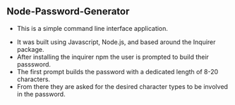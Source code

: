 ## Node-Password-Generator
+ This is a simple command line interface application.
* It was built using Javascript, Node.js, and based around the Inquirer package.
* After installing the inquirer npm the user is prompted to build their passsword.
* The first prompt builds the password with a dedicated length of 8-20 characters.
* From there they are asked for the desired character types to be involved in the password.

